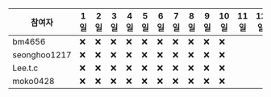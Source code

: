 | 참여자 | 1일 | 2일 | 3일 | 4일 | 5일 | 6일 | 7일 | 8일 | 9일 | 10일 | 11일 | 12일 | 13일 | 14일 | 15일 | 16일 | 17일 | 18일 | 19일 | 20일 | 21일 | 22일 | 23일 | 24일 | 25일 | 26일 | 27일 | 28일 | 29일 | 30일 | 
| --- | --- | --- | --- | --- | --- | --- | --- | --- | --- | --- | --- | --- | --- | --- | --- | --- | --- | --- | --- | --- | --- | --- | --- | --- | --- | --- | --- | --- | --- | --- | 
|bm4656|:x:|:x:|:x:|:x:|:x:|:x:|:x:|:x:|:x:|:x:| | | | | | | | | | | | | | | | | | | |
|seonghoo1217|:x:|:x:|:x:|:x:|:x:|:x:|:x:|:x:|:x:|:x:| | | | | | | | | | | | | | | | | | | |
|Lee.t.c|:x:|:x:|:x:|:x:|:x:|:x:|:x:|:x:|:x:|:x:| | | | | | | | | | | | | | | | | | | |
|moko0428|:x:|:x:|:x:|:x:|:x:|:x:|:x:|:x:|:x:|:x:| | | | | | | | | | | | | | | | | | | |

